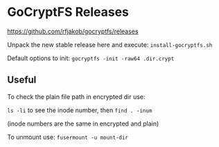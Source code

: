 # GoCryptFS Releases

https://github.com/rfjakob/gocryptfs/releases

Unpack the new stable release here and execute: `install-gocryptfs.sh`

Default options to init: `gocryptfs -init -raw64 .dir.crypt`

## Useful

To check the plain file path in encrypted dir use:

`ls -li` to see the inode number, then `find . -inum`

(inode numbers are the same in encrypted and plain)

To unmount use: `fusermount -u mount-dir`
